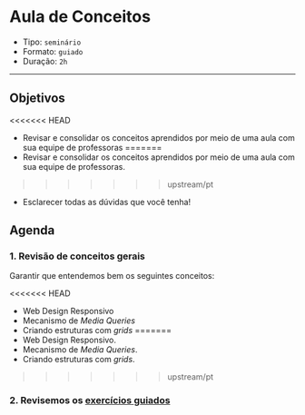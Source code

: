 # Aula de Conceitos

- Tipo: `seminário`
- Formato: `guiado`
- Duração: `2h`

***

## Objetivos

<<<<<<< HEAD
- Revisar e consolidar os conceitos aprendidos por meio de uma aula com sua equipe de professoras
=======
- Revisar e consolidar os conceitos aprendidos por meio de uma aula com sua equipe de professoras.
>>>>>>> upstream/pt
- Esclarecer todas as dúvidas que você tenha!

## Agenda

### 1. Revisão de conceitos gerais

Garantir que entendemos bem os seguintes conceitos:

<<<<<<< HEAD
- Web Design Responsivo
- Mecanismo de *Media Queries*
- Criando estruturas com *grids*
=======
- Web Design Responsivo.
- Mecanismo de *Media Queries*.
- Criando estruturas com *grids*.
>>>>>>> upstream/pt

### 2. Revisemos os [exercícios guiados](06-guided-exercises)
